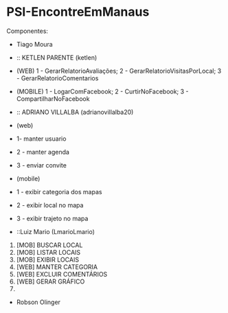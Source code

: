 # PSI-EncontreEmManaus

Componentes:

* Tiago Moura 


* :: KETLEN PARENTE (ketlen)
* (WEB)  1 - GerarRelatorioAvaliações;  2 - GerarRelatorioVisitasPorLocal;  3 - GerarRelatorioComentarios
* (MOBILE)  1 - LogarComFacebook; 2 - CurtirNoFacebook; 3 - CompartilharNoFacebook

* :: ADRIANO VILLALBA (adrianovillalba20) 
* (web) 
* 1- manter usuario 
* 2 - manter agenda 
* 3 - enviar convite  
* (mobile) 
* 1 - exibir categoria dos mapas 
* 2 - exibir local no mapa 
* 3 - exibir trajeto no mapa

* ::Luiz Mario (LmarioLmario)
1. [MOB] BUSCAR LOCAL
2. [MOB] LISTAR LOCAIS
3. [MOB] EXIBIR LOCAIS
4. [WEB] MANTER CATEGORIA
5. [WEB] EXCLUIR COMENTÁRIOS
6. [WEB] GERAR GRÁFICO
7. 
* Robson Olinger
